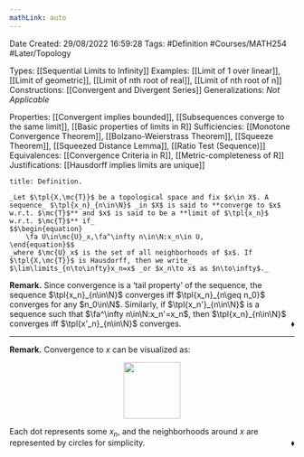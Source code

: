```yaml
---
mathLink: auto
---
```


<div class="topSpace"></div>

Date Created: 29/08/2022 16:59:28
Tags: #Definition #Courses/MATH254 #Later/Topology

Types: [[Sequential Limits to Infinity]]
Examples: [[Limit of 1 over linear]], [[Limit of geometric]], [[Limit of nth root of real]], [[Limit of nth root of n]]
Constructions: [[Convergent and Divergent Series]]
Generalizations: _Not Applicable_

Properties: [[Convergent implies bounded]], [[Subsequences converge to the same limit]], [[Basic properties of limits in R]]
Sufficiencies: [[Monotone Convergence Theorem]], [[Bolzano-Weierstrass Theorem]], [[Squeeze Theorem]], [[Squeezed Distance Lemma]], [[Ratio Test (Sequence)]]
Equivalences: [[Convergence Criteria in R]], [[Metric-completeness of R]]
Justifications: [[Hausdorff implies limits are unique]]

``` ad-Definition
title: Definition.

_Let $\tpl{X,\mc{T}}$ be a topological space and fix $x\in X$. A sequence_ $\tpl{x_n}_{n\in\N}$ _in $X$ is said to **converge to $x$ w.r.t. $\mc{T}$** and $x$ is said to be a **limit of $\tpl{x_n}$ w.r.t. $\mc{T}$** if_
$$\begin{equation}
    \fa U\in\mc{U}_x,\fa^\infty n\in\N:x_n\in U,
\end{equation}$$
_where $\mc{U}_x$ is the set of all neighborhoods of $x$. If $\tpl{X,\mc{T}}$ is Hausdorff, then we write_ $\lim\limits_{n\to\infty}x_n=x$ _or $x_n\to x$ as $n\to\infty$._

```

**Remark.** Since convergence is a $\textrm{`}$tail property$\textrm{'}$ of the sequence, the sequence $\tpl{x_n}_{n\in\N}$ converges iff $\tpl{x_n}_{n\geq n_0}$ converges for any $n_0\in\N$. Similarly, if $\tpl{x_n'}_{n\in\N}$ is a sequence such that $\fa^\infty n\in\N:x_n'=x_n$, then $\tpl{x_n}_{n\in\N}$ converges iff $\tpl{x'_n}_{n\in\N}$ converges.<span style="float:right;">$\blacklozenge$</span>

---

**Remark.** Convergence to $x$ can be visualized as:
<center><img src="app://local/home/zhao/Dropbox/MathWiki/Images/2022-08-29_171208/image.svg", width=100></center>

Each dot represents some $x_n$, and the neighborhoods around $x$ are represented by circles for simplicity.<span style="float:right;">$\blacklozenge$</span>
